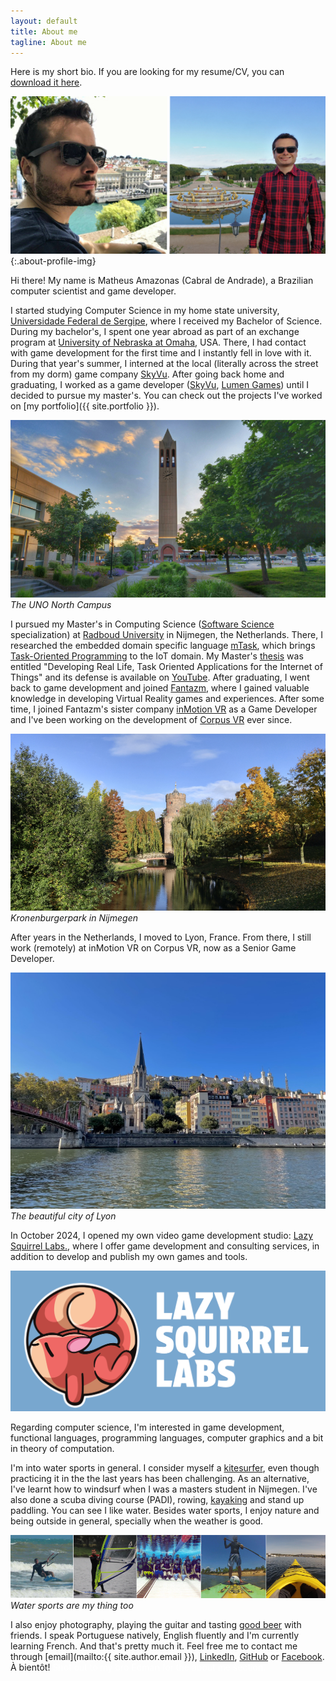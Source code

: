 ```yaml
---
layout: default
title: About me
tagline: About me
---
```


Here is my short bio. If you are looking for my resume/CV, you can [download it here](assets/Matheus_Amazonas_Resume.pdf).

![Two pictures of Matheus, side by side](assets/images/about/profile.jpg){:.about-profile-img}

Hi there! My name is Matheus Amazonas (Cabral de Andrade), a Brazilian computer scientist and game developer.

I started studying Computer Science in my home state university, [Universidade Federal de Sergipe](http://www.ufs.br), where I received my Bachelor of Science. During my bachelor's, I spent one year abroad as part of an exchange program at [University of Nebraska at Omaha](https://www.unomaha.edu), USA. There, I had contact with game development for the first time and I instantly fell in love with it. During that year's summer, I interned at the local (literally across the street from my dorm) game company [SkyVu](http://www.skyvu.net). After going back home and graduating, I worked as a game developer ([SkyVu](http://www.skyvu.net), [Lumen Games](https://lumen.games)) until I decided to pursue my master's. You can check out the projects I've worked on [my portfolio]({{ site.portfolio }}).

![The UNO North Campus](assets/images/about/uno.jpg)*The UNO North Campus*

I pursued my Master's in Computing Science ([Software Science](https://www.ru.nl/en/education/masters/software-science) specialization) at [Radboud University](http://www.ru.nl/english/) in Nijmegen, the Netherlands. There, I researched the embedded domain specific language [mTask](https://gitlab.science.ru.nl/mlubbers/mTask), which brings [Task-Oriented Programming](https://link.springer.com/chapter/10.1007/978-3-319-15940-9_5) to the IoT domain. My Master's [thesis](https://github.com/matheusamazonas/masterthesis/raw/master/thesis-matheus-andrade.pdf) was entitled "Developing Real Life, Task Oriented Applications for the Internet of Things" and its defense is available on [YouTube](https://www.youtube.com/watch?v=a_s4PMywRgw). After graduating, I went back to game development and joined [Fantazm](http://www.fantazm.com), where I gained valuable knowledge in developing Virtual Reality games and experiences. After some time, I joined Fantazm's sister company [inMotion VR](https://inmotionvr.com) as a Game Developer and I've been working on the development of [Corpus VR](https://corpusvr.com) ever since.

![Kronenburgerpark in Nijmegen](assets/images/about/nimma.jpg)*Kronenburgerpark in Nijmegen*

After years in the Netherlands, I moved to Lyon, France. From there, I still work (remotely) at inMotion VR on Corpus VR, now as a Senior Game Developer. 

![The beautiful city of Lyon](assets/images/about/lyon.jpg)*The beautiful city of Lyon*

In October 2024, I opened my own video game development studio: [Lazy Squirrel Labs.](https://lslabs.dev), where I offer game development and consulting services, in addition to develop and publish my own games and tools.

[![A banner displaying the logo and the name of Lazy Squirrel Labs](assets/images/about/lsl.webp)](https://lslabs.dev)

Regarding computer science, I'm interested in game development, functional languages, programming languages, computer graphics and a bit in theory of computation.

I'm into water sports in general. I consider myself a [kitesurfer](https://www.youtube.com/watch?v=iUq0HcQ-RbU), even though practicing it in the the last years has been challenging. As an alternative, I've learnt how to windsurf when I was a masters student in Nijmegen. I've also done a scuba diving course (PADI), rowing, [kayaking](https://www.youtube.com/watch?v=FfiWOTu3Ajc) and stand up paddling. You can see I like water. Besides water sports, I enjoy nature and being outside in general, specially when the weather is good.

![Water sports are my thing too](assets/images/about/sports.jpg)*Water sports are my thing too*

I also enjoy photography, playing the guitar and tasting [good beer](https://untappd.com/user/matheuz) with friends. I speak Portuguese natively, English fluently and I'm currently learning French.
And that's pretty much it. Feel free me to contact me through [email](mailto:{{ site.author.email }}), [LinkedIn](https://www.linkedin.com/in/matheusamazonas/), [GitHub](https://github.com/matheusamazonas) or [Facebook](https://www.facebook.com/matheus.amazonas.9). À bientôt! <span style="color:#ffffff;">Shot out to my bro Edman for the about me section.</span>
